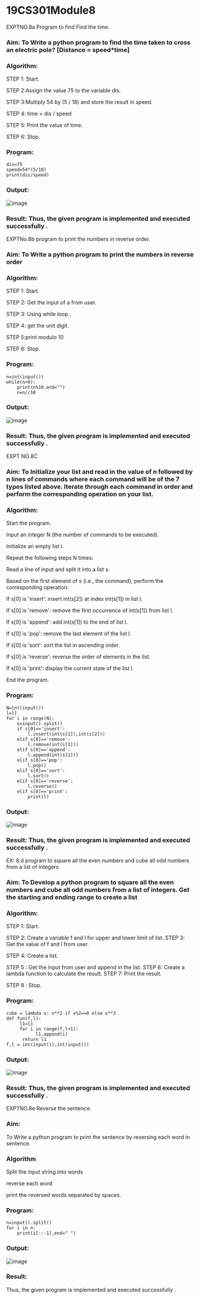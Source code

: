 # 19CS301Module8
EXPTNO.8a Program to find Find the time.

### Aim: To Write a python program to find the time taken to cross an electric pole? [Distance = speed*time]
### Algorithm:

STEP 1: Start.

STEP 2:Assign the value 75 to the variable dis.

STEP 3:Multiply 54 by (5 / 18) and store the result in speed.

STEP 4: time = dis / speed

STEP 5: Print the value of time.

STEP 6: Stop.

### Program:
```
dis=75
speed=54*(5/18)
print(dis/speed)
```
### Output:
![image](https://github.com/23013357/19CS301Module8/blob/main/nn.png)





### Result: Thus, the given program is implemented and executed successfully .

EXPTNo.8b program to  print the numbers in reverse order.

### Aim: To Write a python program to  print the numbers in reverse order
### Algorithm:

STEP 1: Start.

STEP 2: Get the input of a from user.

STEP 3: Using while loop .

STEP 4: get the unit digit.

STEP 5:print modulo 10

STEP 6: Stop.

### Program:
```
n=int(input())
while(n>0):
    print(n%10,end="")
    n=n//10
```
### Output:
![image](https://github.com/23013357/19CS301Module8/blob/main/mm.png)

### Result: Thus, the given program is implemented and executed successfully .
 

EXPT NO 8C 
### Aim: To Initialize your list and read in the value of n followed by n lines of commands where each command will be of the 7 types listed above. Iterate through each command in order and perform the corresponding operation on your list.


### Algorithm:
Start the program.

Input an integer N (the number of commands to be executed).

Initialize an empty list l.

Repeat the following steps N times:

Read a line of input and split it into a list s.

Based on the first element of s (i.e., the command), perform the corresponding operation:

If s[0] is 'insert': insert int(s[2]) at index int(s[1]) in list l.

If s[0] is 'remove': remove the first occurrence of int(s[1]) from list l.

If s[0] is 'append': add int(s[1]) to the end of list l.

If s[0] is 'pop': remove the last element of the list l.

If s[0] is 'sort': sort the list in ascending order.

If s[0] is 'reverse': reverse the order of elements in the list.

If s[0] is 'print': display the current state of the list l.

End the program.


### Program:
```
N=int(input())
l=[]
for i in range(N):
    s=input().split()
    if s[0]=='insert':
        l.insert(int(s[1]),int(s[2]))
    elif s[0]=='remove':
        l.remove(int(s[1]))
    elif s[0]=='append':
        l.append(int(s[1]))
    elif s[0]=='pop':
        l.pop()
    elif s[0]=='sort':
        l.sort()
    elif s[0]=='reverse':
        l.reverse()
    elif s[0]=='print':
        print(l)
```
### Output:
 
![image](https://github.com/23013357/19CS301Module8/blob/main/q.png)

 

### Result: Thus, the given program is implemented and executed successfully .
 


EX: 8.d program to square all the even numbers and cube all odd numbers from a list of integers
### Aim: To Develop a python program to square all the even numbers and cube all odd numbers from a list of integers. Get the starting and ending range to create a list

### Algorithm:

STEP 1: Start.

STEP 2: Create a variable f and l for upper and lower limit of list. STEP 3: Get the value of f and l from user.

STEP 4: Create a list.

STEP 5 : Get the input from user and append in the list. STEP 6: Create a lambda function to calculate the result. STEP 7: Print the result.

STEP 8 : Stop.

### Program:
```
cube = lambda x: x**2 if x%2==0 else x**3
def fun(f,l):
     l1=[]
     for i in range(f,l+1):
           l1.append(i)
      return l1
f,l = int(input()),int(input())

```
### Output:
![image](https://github.com/user-attachments/assets/4a9076d8-a2cf-44e1-b7d1-e638b7edf12f)



### Result: Thus, the given program is implemented and executed successfully .


 EXPTNO.8e Reverse the sentence.
### Aim:
To Write a python program to  print the sentence by reversing each word in sentence.

### Algorithm

Split the input string into words

reverse each word

print the reversed words separated by spaces.


### Program:
```
n=input().split()
for i in n:
    print(i[::-1],end=" ")
```
### Output:
![image](https://github.com/23013357/19CS301Module8/blob/main/modul%208.png)


### Result:
Thus, the given program is implemented and executed successfully .


